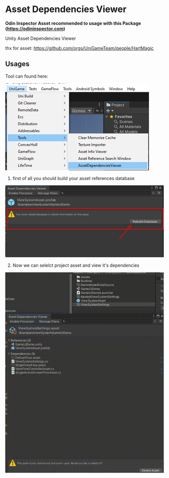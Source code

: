 # Asset Dependencies Viewer

**Odin Inspector Asset recommended to usage with this Package (https://odininspector.com)**

Unity Asset Dependencies Viewer

thx for asset: https://github.com/orgs/UniGameTeam/people/HartMagic

## Usages

Tool can found here:

![](https://github.com/UniGameTeam/UniGame.AssetDependenciesViewer/blob/main/Editor/GitAssets/menu_open.png)

1. first of all you should build your asset references database

![](https://github.com/UniGameTeam/UniGame.AssetDependenciesViewer/blob/main/Editor/GitAssets/rebuild.png)

2. Now we can selelct project asset and view it's dependencies

![](https://github.com/UniGameTeam/UniGame.AssetDependenciesViewer/blob/main/Editor/GitAssets/asset_selection.gif)
